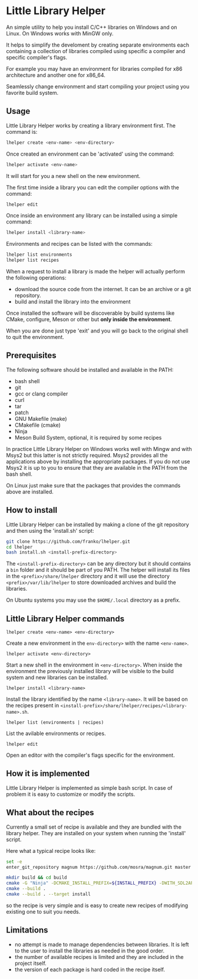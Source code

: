 # Little Library Helper

An simple utility to help you install C/C++ libraries on Windows and on Linux. On Windows works with MinGW only.

It helps to simplify the develoment by creating separate environments each containing a collection of libraries compiled using specific a compiler and specific compiler's flags.

For example you may have an environment for libraries compiled for x86 architecture and another one for x86_64.

Seamlessly change environment and start compiling your project using you favorite build system.

## Usage

Little Library Helper works by creating a library environment first. The command is:

```sh
lhelper create <env-name> <env-directory>
```

Once created an environment can be 'activated' using the command:

```sh
lhelper activate <env-name>
```

It will start for you a new shell on the new environment.

The first time inside a library you can edit the compiler options with the command:

```sh
lhelper edit
```

Once inside an environment any library can be installed using a simple command:

```sh
lhelper install <library-name>
```

Environments and recipes can be listed with the commands:

```sh
lhelper list environments
lhelper list recipes
```

When a request to install a library is made the helper will actually perform the following operations:

- download the source code from the internet. It can be an archive or a git repository.
- build and install the library into the environment

Once installed the software will be discoverable by build systems like CMake, configure, Meson or other but **only inside the environment**.

When you are done just type 'exit' and you will go back to the original shell to quit the environment.

## Prerequisites

The following software should be installed and available in the PATH:

- bash shell
- git
- gcc or clang compiler
- curl
- tar
- patch
- GNU Makefile (make)
- CMakefile (cmake)
- Ninja
- Meson Build System, optional, it is required by some recipes

In practice Little Library Helper on Windows works well with Mingw and with Msys2 but this latter is not strictly required. Msys2 provides all the applications above by installing the appropriate packages. If you do not use Msys2 it is up to you to ensure that they are available in the PATH from the bash shell.

On Linux just make sure that the packages that provides the commands above are installed.

## How to install

Little Library Helper can be installed by making a clone of the git repository and then using the 'install.sh' script:

```sh
git clone https://github.com/franko/lhelper.git
cd lhelper
bash install.sh <install-prefix-directory>
```

The `<install-prefix-directory>` can be any directory but it should contains a `bin` folder and it should be part of you PATH. The helper will install its files in the `<prefix>/share/lhelper` directory and it will use the directory `<prefix>/var/lib/lhelper` to store downloaded archives and build the libraries.

On Ubuntu systems you may use the `$HOME/.local` directory as a prefix.

## Little Library Helper commands

`lhelper create <env-name> <env-directory>`

Create a new environment in the `env-directory>` with the name `<env-name>`.

`lhelper activate <env-directory>`

Start a new shell in the environment in `<env-directory>`. When inside the environment the previously installed library will be visible to the build system and new libraries can be installed.

`lhelper install <library-name>`

Install the library identified by the name `<library-name>`. It will be based on the recipes present in `<install-prefix>/share/lhelper/recipes/<library-name>.sh`.

`lhelper list (environments | recipes)`

List the avilable environments or recipes.

`lhelper edit`

Open an editor with the compiler's flags specific for the environment.

## How it is implemented

Little Library Helper is implemented as simple bash script. In case of problem it is easy to customize or modify the scripts.

## What about the recipes

Currently a small set of recipe is available and they are bundled with the library helper. They are installed on your system when running the 'install' script.

Here what a typical recipe looks like:

```sh
set -e
enter_git_repository magnum https://github.com/mosra/magnum.git master

mkdir build && cd build
cmake -G "Ninja" -DCMAKE_INSTALL_PREFIX=${INSTALL_PREFIX} -DWITH_SDL2APPLICATION=ON ..
cmake --build .
cmake --build . --target install
```

so the recipe is very simple and is easy to create new recipes of modifying existing one to suit you needs.

## Limitations

- no attempt is made to manage dependencies between libraries. It is left to the user to install the libraries as needed in the good order.
- the number of available recipes is limited and they are included in the project itself.
- the version of each package is hard coded in the recipe itself.
